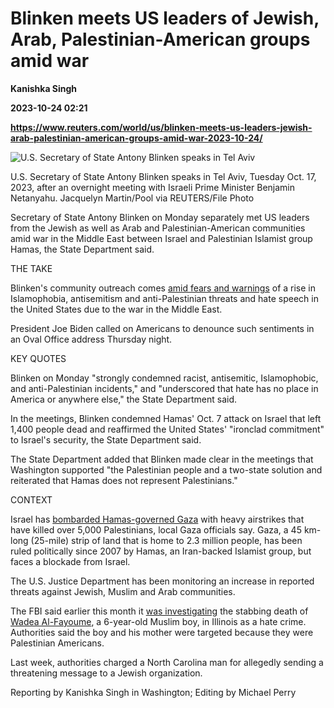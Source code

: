 # Blinken meets US leaders of Jewish, Arab, Palestinian-American groups amid war
**Kanishka Singh**

**2023-10-24 02:21**

**https://www.reuters.com/world/us/blinken-meets-us-leaders-jewish-arab-palestinian-american-groups-amid-war-2023-10-24/**

![U.S. Secretary of State Antony Blinken speaks in Tel Aviv](https://www.reuters.com/resizer/lm9vdTB8a8d8Ea8uZJzwGhrgCp0=/1920x0/filters:quality(80)/cloudfront-us-east-2.images.arcpublishing.com/reuters/GMGAPHVKTZKYZAMXXR5UR5WGI4.jpg)

U.S. Secretary of State Antony Blinken speaks in Tel Aviv, Tuesday Oct. 17, 2023, after an overnight meeting with Israeli Prime Minister Benjamin Netanyahu. Jacquelyn Martin/Pool via REUTERS/File Photo

Secretary of State Antony Blinken on Monday separately met US leaders from the Jewish as well as Arab and Palestinian-American communities amid war in the Middle East between Israel and Palestinian Islamist group Hamas, the State Department said.

THE TAKE

Blinken's community outreach comes [amid fears and warnings](https://reut.rs/3QuZIlp) of a rise in Islamophobia, antisemitism and anti-Palestinian threats and hate speech in the United States due to the war in the Middle East.

President Joe Biden called on Americans to denounce such sentiments in an Oval Office address Thursday night.

KEY QUOTES

Blinken on Monday "strongly condemned racist, antisemitic, Islamophobic, and anti-Palestinian incidents," and "underscored that hate has no place in America or anywhere else," the State Department said.

In the meetings, Blinken condemned Hamas' Oct. 7 attack on Israel that left 1,400 people dead and reaffirmed the United States' "ironclad commitment" to Israel's security, the State Department said.

The State Department added that Blinken made clear in the meetings that Washington supported "the Palestinian people and a two-state solution and reiterated that Hamas does not represent Palestinians."

CONTEXT

Israel has [bombarded Hamas-governed Gaza](https://reut.rs/3tIjn8v) with heavy airstrikes that have killed over 5,000 Palestinians, local Gaza officials say. Gaza, a 45 km-long (25-mile) strip of land that is home to 2.3 million people, has been ruled politically since 2007 by Hamas, an Iran-backed Islamist group, but faces a blockade from Israel.

The U.S. Justice Department has been monitoring an increase in reported threats against Jewish, Muslim and Arab communities.

The FBI said earlier this month it [was investigating](https://reut.rs/3FrUgtd) the stabbing death of [Wadea Al-Fayoume](https://reut.rs/45L90ht), a 6-year-old Muslim boy, in Illinois as a hate crime. Authorities said the boy and his mother were targeted because they were Palestinian Americans.

Last week, authorities charged a North Carolina man for allegedly sending a threatening message to a Jewish organization.

Reporting by Kanishka Singh in Washington; Editing by Michael Perry